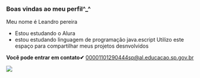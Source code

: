 ### Boas vindas ao meu perfil^_^

Meu nome é Leandro pereira

- Estou estudando o Alura
- estou estudando linguagem de programação java.escript
  Utilizo este espaço para compartilhar meus projetos desnvolvidos

 **Você pode entrar em contato✔**
 00001101290444sp@al.educacao.sp.gov.br

 ![](https://media1.tenor.com/m/egiUO2RJTtYAAAAC/messi-goat-messi.gif)
